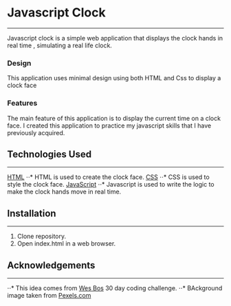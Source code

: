 # Javascript Clock
---

Javascript clock is a simple web application that displays the clock hands in real time , simulating a real life clock.

### Design 

This application uses minimal design using both HTML and Css to display a clock face

### Features

The main feature of this application is to display the current time on a clock face.
I created this application to practice my javascript skills that I have previously 
acquired.

## Technologies Used
---
[HTML](https://www.w3schools.com/html/)
⋅⋅* HTML is used to create the clock face. 
[CSS](https://www.w3schools.com/css/)
⋅⋅* CSS is used to style the clock face. 
[JavaScript](https://www.w3schools.com/js/)
⋅⋅* Javascript is used to write the logic to make the clock hands move in real time. 

## Installation 
---
1. Clone repository.
2. Open index.html in a web browser.

## Acknowledgements
---
⋅⋅* This idea comes from [Wes Bos](https://javascript30.com/) 30 day coding challenge.
⋅⋅* BAckground image taken from [Pexels.com](https://www.pexels.com/)
